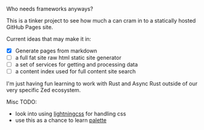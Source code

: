 Who needs frameworks anyways?

This is a tinker project to see how much a can cram in to a statically hosted GitHub Pages site.

Current ideas that may make it in:
- [x] Generate pages from markdown
- [ ] a full fat site raw html static site generator
- [ ] a set of services for getting and processing data
- [ ] a content index used for full content site search

I'm just having fun learning to work with Rust and Async Rust outside of our very specific Zed ecosystem.

Misc TODO:
- look into using [lightningcss](https://crates.io/crates/lightningcss) for handling css
- use this as a chance to learn [palette](https://crates.io/crates/palette)
